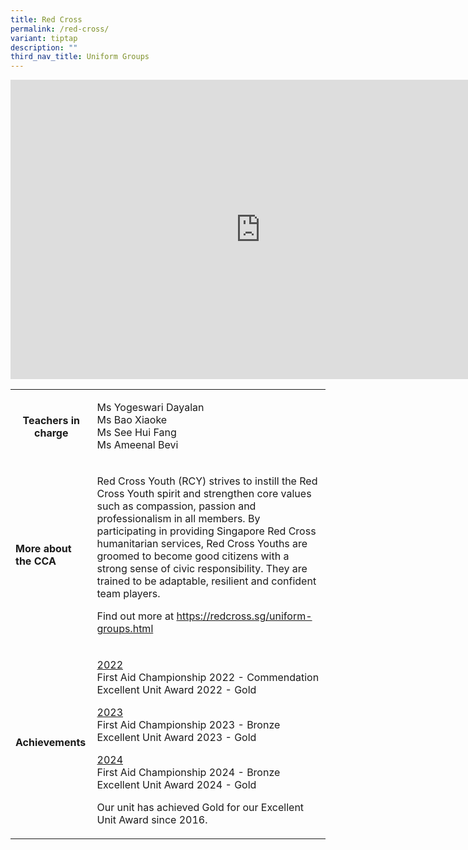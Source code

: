 ```yaml
---
title: Red Cross
permalink: /red-cross/
variant: tiptap
description: ""
third_nav_title: Uniform Groups
---
```

<div class="iframe-wrapper">
<iframe height="479" width="800" allowfullscreen="true" frameborder="0" src="https://docs.google.com/presentation/d/e/2PACX-1vT7_j79ZhdupM4by1N7o93qvHn3ssjjwr5i8BkALxuoWJwpfrsYT8EKZASwYPvYIaFiUtNg1J6BRdSE/embed?start=true&amp;loop=true&amp;delayms=3000"></iframe>
</div>
<p></p>
<table style="minWidth: 50px">
<colgroup>
<col>
<col>
</colgroup>
<tbody>
<tr>
<th rowspan="1" colspan="1">
<p><strong>Teachers in charge</strong>
</p>
<p></p>
</th>
<td rowspan="1" colspan="1">
<p>Ms Yogeswari Dayalan
<br>Ms Bao Xiaoke
<br>Ms See Hui Fang
<br>Ms Ameenal Bevi</p>
</td>
</tr>
<tr>
<td rowspan="1" colspan="1">
<p><strong>More about the CCA</strong>
</p>
</td>
<td rowspan="1" colspan="1">
<p>Red Cross Youth (RCY) strives to instill the Red Cross Youth spirit and
strengthen core values such as compassion, passion and professionalism
in all members. By participating in providing Singapore Red Cross humanitarian
services, Red Cross Youths are groomed to become good citizens with a strong
sense of civic responsibility. They are trained to be adaptable, resilient
and confident team players.</p>
<p>Find out more at <a href="https://redcross.sg/uniform-groups.html" rel="noopener noreferrer nofollow" target="_blank">https://redcross.sg/uniform-groups.html</a>
</p>
</td>
</tr>
<tr>
<td rowspan="1" colspan="1">
<p><strong>Achievements</strong>
</p>
</td>
<td rowspan="1" colspan="1">
<p><u>2022</u>
<br>First Aid Championship 2022 - Commendation
<br>Excellent Unit Award 2022 - Gold</p>
<p><u>2023</u>
<br>First Aid Championship 2023 - Bronze
<br>Excellent Unit Award 2023 - Gold</p>
<p><u>2024</u>
<br>First Aid Championship 2024 - Bronze
<br>Excellent Unit Award 2024 - Gold
<br>
</p>
<p>Our unit has achieved Gold for our Excellent Unit Award since 2016.</p>
</td>
</tr>
</tbody>
</table>
<p></p>